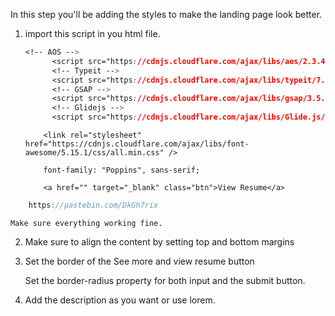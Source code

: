 In this step you'll be adding the styles to make the landing page look better. 

1. import this script in you html file. 

    ```css
   <!-- AOS -->
          <script src="https://cdnjs.cloudflare.com/ajax/libs/aos/2.3.4/aos.js"></script>
          <!-- Typeit -->
          <script src="https://cdnjs.cloudflare.com/ajax/libs/typeit/7.0.4/typeit.min.js"></script>
          <!-- GSAP -->
          <script src="https://cdnjs.cloudflare.com/ajax/libs/gsap/3.5.1/gsap.min.js"></script>
          <!-- Glidejs -->
          <script src="https://cdnjs.cloudflare.com/ajax/libs/Glide.js/3.4.1/glide.min.js"></script>
    ```

    ```font
        <link rel="stylesheet" href="https://cdnjs.cloudflare.com/ajax/libs/font-awesome/5.15.1/css/all.min.css" />
    ```
    ```custome font
        font-family: "Poppins", sans-serif;
    ```
    ```button
        <a href="" target="_blank" class="btn">View Resume</a>
    ```

``` go throgh this custom style sheet for style references
    https://pastebin.com/DkGh7rix
```

    Make sure everything working fine.

2. Make sure to align the content by setting top and bottom margins 

3. Set the border of the See more and view resume button 

    Set the border-radius property for both input and the submit button.

4. Add the description as you want or use lorem.



